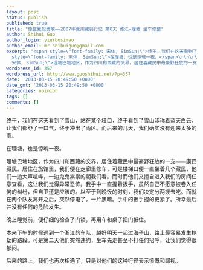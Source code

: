 ```yaml
---
layout: post
status: publish
published: true
title: "像盛夏般勇敢——2007年夏川藏骑行记 第8天 雅江—理塘 坐车修整"
author: Shihui Guo
author_login: yierbosimao
author_email: mr.shihuiguo@gmail.com
excerpt: "<span style=\"font-family: 宋体, SimSun;\">终于，我们在这天看到了雪山，站在某个垭口，终于看到了雪山印称着蓝天白云，让我们都舒了一口气，终于冲出了雨区。而后来的几天，我们确实没有迎来太多的雨。</span>\r\n\r\n<span
  style=\"font-family: 宋体, SimSun;\">在理塘，也是惊魂一夜。</span>\r\n\r\n<span style=\"font-family:
  宋体, SimSun;\">理塘巴塘地区，作为四川和西藏的交界，居住着藏民中最豪野狂放的一支——康巴藏民。居住在旅馆里，我们便在走廊里修车，可是楼梯口便一直坐着几个藏民，他们一边大声喧哗，一边鬼鬼祟祟的朝我们看。而时而他们又擅自进入我们的房间任意查看，这让我们觉得异常恐怖。我手中一直握着扳手，虽然自己不愿意被卷入任何的纠纷，但自卫还是应该的。以至于到晚饭的时刻，我们决定分两拨去吃。而就在两个队友离开之后，突然停电了。一片黑暗。手中的扳手握的更紧了。所幸最后并没有任何的危险发生。</span>\r\n\r\n"
wordpress_id: 357
wordpress_url: http://www.guoshihui.net/?p=357
date: '2013-03-15 20:49:50 +0800'
date_gmt: '2013-03-15 20:49:50 +0800'
categories: opinion
tags: []
comments: []
---
```

<p><span style="font-family: 宋体, SimSun;">终于，我们在这天看到了雪山，站在某个垭口，终于看到了雪山印称着蓝天白云，让我们都舒了一口气，终于冲出了雨区。而后来的几天，我们确实没有迎来太多的雨。</span></p>
<p><span style="font-family: 宋体, SimSun;">在理塘，也是惊魂一夜。</span></p>
<p><span style="font-family: 宋体, SimSun;">理塘巴塘地区，作为四川和西藏的交界，居住着藏民中最豪野狂放的一支——康巴藏民。居住在旅馆里，我们便在走廊里修车，可是楼梯口便一直坐着几个藏民，他们一边大声喧哗，一边鬼鬼祟祟的朝我们看。而时而他们又擅自进入我们的房间任意查看，这让我们觉得异常恐怖。我手中一直握着扳手，虽然自己不愿意被卷入任何的纠纷，但自卫还是应该的。以至于到晚饭的时刻，我们决定分两拨去吃。而就在两个队友离开之后，突然停电了。一片黑暗。手中的扳手握的更紧了。所幸最后并没有任何的危险发生。</span></p>
<p><a id="more"></a><a id="more-357"></a></p>
<p><span style="font-family: 宋体, SimSun;">晚上睡觉前，便仔细的检查了门锁，再用车和桌子把门抵住。</span></p>
<p><span style="font-family: 宋体, SimSun;">本来下午的时候遇到一个浙江的车队，越好明天一起过海子山，路上最容易发生抢劫的路段。可是第二天他们突然违约，坐车先走甚至不打任何招呼，让我们觉得很郁闷。</span></p>
<p><span style="font-family: 宋体, SimSun;">后来的路上，我们也再次相遇了，只是对他们的这种行径表示愤慨和鄙视。</span></p>
